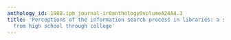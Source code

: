 ```yaml
---
anthology_id: 1988.ipm_journal-ir0anthology0volumeA24A4.3
title: 'Perceptions of the information search process in libraries: a study of changes
  from high school through college'
---
```

